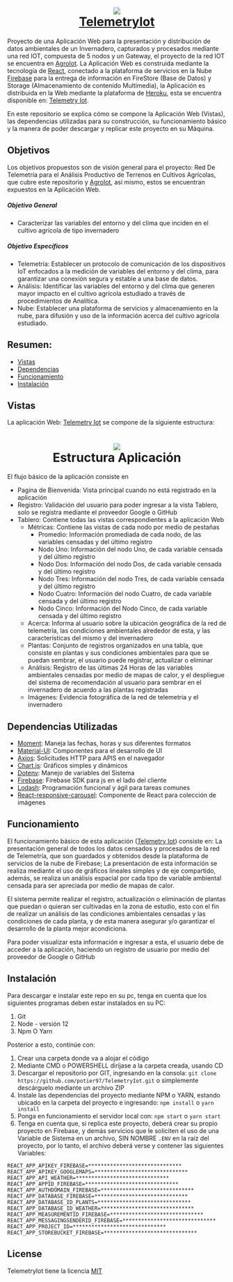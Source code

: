 <h1 align="center">
  <img src="src/images/logo.png"/><br/>
  <a href="https://telemetry-iot.herokuapp.com/">TelemetryIot</a>
</h1>
 
Proyecto de una Aplicación Web para la presentación y distribución de datos ambientales de un Invernadero, capturados y procesados mediante una red IOT, compuesta de 5 nodos y un Gateway, el proyecto de la red IOT se encuentra en [AgroIot](https://github.com/potier97/AgroIot).  La Aplicación Web es construida mediante la tecnología de [React](https://es.reactjs.org/), conectado a la plataforma de servicios en la Nube [Firebase](https://firebase.google.com/) para la entrega de información en FireStore (Base de Datos) y Storage (Almacenamiento de contenido Multimedia), la Aplicación es distribuida en la Web mediante la plataforma de [Heroku](https://www.heroku.com/), esta se encuentra disponible en: [Telemetry Iot](https://telemetry-iot.herokuapp.com).

En este repositorio se explica cómo se compone la Aplicación Web (Vistas), las dependencias utilizadas para su construcción, su funcionamiento básico y la manera de poder descargar y replicar este proyecto en su Máquina.


## Objetivos
Los objetivos propuestos son de visión general para el proyecto: Red De Telemetría para el Análisis Productivo de Terrenos en Cultivos Agrícolas, que cubre este repositorio y [AgroIot](https://github.com/potier97/AgroIot), así mismo, estos se encuentran expuestos en la Aplicación Web.

##### Objetivo General 
 - Caracterizar las variables del entorno y del clima que inciden en el cultivo agrícola de tipo invernadero

##### Objetivo Específicos
- Telemetría: Establecer un protocolo de comunicación de los dispositivos IoT enfocados a la medición de variables del entorno y del clima, para garantizar una conexión segura y estable a una base de datos.
- Análisis: Identificar las variables del entorno y del clima que generen mayor impacto en el cultivo agrícola estudiado a través de procedimientos de Analítica.
- Nube: Establecer una plataforma de servicios y almacenamiento en la nube, para difusión y uso de la información acerca del cultivo agrícola estudiado.
 

## Resumen: 
  - [Vistas](https://github.com/potier97/TelemetryIot#vistas)
  - [Dependencias](https://github.com/potier97/TelemetryIot#)
  - [Funcionamiento](https://github.com/potier97/TelemetryIot#funcionamiento)
  - [Instalación](https://github.com/potier97/TelemetryIot#instalacion)


## Vistas

La aplicación Web: [Telemetry Iot](https://telemetry-iot.herokuapp.com) se compone de la siguiente estructura:

<h1 align="center">
  <img src="src/images/PagesTreeDoc.jpg"/><br/>
  Estructura Aplicación
</h1>

El flujo básico de la aplicación consiste en
 - Pagina de Bienvenida: Vista principal cuando no está registrado en la aplicación
 - Registro: Validación del usuario para poder ingresar a la vista Tablero, solo se registra mediante el proveedor Google o GitHub
 - Tablero: Contiene todas las vistas correspondientes a la aplicación Web
   - Métricas: Contiene las vistas de cada nodo por medio de pestañas 
     - Promedio: Información promediada de cada nodo, de las variables censadas y del último registro
     - Nodo Uno: Información del nodo Uno, de cada variable censada y del último registro
     - Nodo Dos: Información del nodo Dos, de cada variable censada y del último registro
     - Nodo Tres: Información del nodo Tres, de cada variable censada y del último registro
     - Nodo Cuatro: Información del nodo Cuatro, de cada variable censada y del último registro
     - Nodo Cinco: Información del Nodo Cinco, de cada variable censada y del último registro
   - Acerca: Informa al usuario sobre la ubicación geográfica de la red de telemetría, las condiciones ambientales alrededor de esta, y las características del mismo y del invernadero
   - Plantas: Conjunto de registros organizados en una tabla, que consiste en plantas y sus condiciones ambientales para que se puedan sembrar, el usuario puede registrar, actualizar o eliminar 
   - Análisis: Registro de las últimas 24 Horas de las variables ambientales censadas por medio de mapas de calor, y el despliegue del sistema de recomendación al usuario para sembrar en el invernadero de acuerdo a las plantas registradas
   - Imágenes: Evidencia fotográfica de la red de telemetría y el invernadero


## Dependencias Utilizadas 
- [Moment](https://momentjs.com/): Maneja las fechas, horas y sus diferentes formatos
- [Material-UI](https://material-ui.com/): Componentes para el desarrollo de UI
- [Axios](https://github.com/axios/axios): Solicitudes HTTP para APIS en el navegador
- [Chart.js](https://www.chartjs.org/): Gráficos simples y dinámicos
- [Dotenv](https://github.com/motdotla/dotenv#readme): Manejo de variables del Sistema
- [Firebase](https://github.com/firebase/firebase-js-sdk): Firebase SDK para js en el lado del cliente
- [Lodash](https://lodash.com/): Programación funcional y ágil para tareas comunes
- [React-responsive-carousel](http://react-responsive-carousel.js.org/): Componente de React para colección de imágenes

## Funcionamiento
El funcionamiento básico de esta aplicación ([Telemetry Iot](https://telemetry-iot.herokuapp.com)) consiste en: La presentación general de todos los datos censados y procesados de la red de Telemetría, que son guardados y obtenidos desde la plataforma de servicios de la nube de Firebase; La presentación de esta información se realiza mediante el uso de gráficos lineales simples y de eje compartido, además, se realiza un análisis espacial por cada tipo de variable ambiental censada para ser apreciada por medio de mapas de calor. 

El sistema permite realizar el registro, actualización o eliminación de plantas que puedan o quieran ser cultivadas en la zona de estudio, esto con el fin de realizar un análisis de las condiciones ambientales censadas y las condiciones de cada planta, y de esta manera asegurar y/o garantizar el desarrollo de la planta mejor acondiciona. 

Para poder visualizar esta información e ingresar a esta, el usuario debe de acceder a la aplicación, haciendo un registro de usuario por medio del proveedor de Google o GitHub

 
## Instalación
Para descargar e instalar este repo en su pc, tenga en cuenta que los siguientes programas deben estar instalados en su PC:
1. Git
2. Node - versión 12 
3. Npm O Yarn

Posterior a esto, continúe con:
1. Crear una carpeta donde va a alojar el código
2. Mediante CMD o POWERSHELL diríjase a la carpeta creada, usando CD
3. Descargar el repositorio por GIT, ingresando en la consola: `git clone https://github.com/potier97/TelemetryIot.git` o simplemente descárguelo mediante un archivo ZIP
4. Instale las dependencias del proyecto mediante NPM o YARN, estando ubicado en la carpeta del proyecto e ingresando: `npm install` o  `yarn install`
5. Ponga en funcionamiento el servidor local con: `npm start` o  `yarn start`
6. Tenga en cuenta que, si replica este proyecto, deberá crear su propio proyecto en Firebase, y demás servicios que le soliciten el uso de una Variable de Sistema en un archivo, SIN NOMBRE `.ENV` en la raíz del proyecto, por lo tanto, el archivo deberá verse y contener las siguientes Variables:

```env
REACT_APP_APIKEY_FIREBASE=******************************
REACT_APP_APIKEY_GOOGLEMAPS=******************************
REACT_APP_API_WEATHER=******************************
REACT_APP_APPID_FIREBASE=******************************
REACT_APP_AUTHDOMAIN_FIREBASE=******************************
REACT_APP_DATABASE_FIREBASE=******************************
REACT_APP_DATABASE_ID_PLANTS=******************************
REACT_APP_DATABASE_ID_WEATHER=******************************
REACT_APP_MEASUREMENTID_FIREBASE=******************************
REACT_APP_MESSAGINGSENDERID_FIREBASE=******************************
REACT_APP_PROJECT_ID=******************************
REACT_APP_STOREBUCKET_FIREBASE=******************************
```


License
----
TelemetryIot tiene la licencia [MIT](https://github.com/potier97/TelemetryIot/license)
